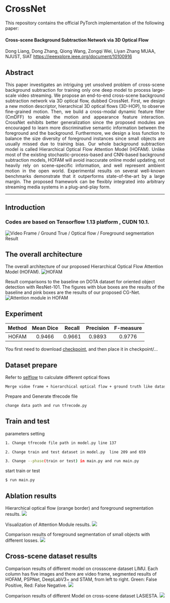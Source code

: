 # CrossNet 

This repository contains the official PyTorch implementation of the following paper:

#### Cross-scene Background Subtraction Network via 3D Optical Flow

Dong Liang, Dong Zhang, Qiong Wang, Zongqi Wei, Liyan Zhang
MUAA, NJUST, SIAT 
https://ieeexplore.ieee.org/document/10100916

## Abstract 
<p align="justify">
This paper investigates an intriguing yet unsolved problem of cross-scene background subtraction for training only one deep model to process large-scale video streaming. We propose an end-to-end cross-scene background subtraction network via 3D optical flow, dubbed CrossNet. First, we design a new motion descriptor, hierarchical 3D optical flows (3D-HOP), to observe fine-grained motion. Then, we build a cross-modal dynamic feature filter (CmDFF) to enable the motion and appearance feature interaction. CrossNet exhibits better generalization since the proposed modules are encouraged to learn more discriminative semantic information between the foreground and the background. Furthermore, we design a loss function to balance the size diversity of foreground instances since small objects are usually missed due to training bias. Our whole background subtraction model is called Hierarchical Optical Flow Attention Model (HOFAM). Unlike most of the existing stochastic-process-based and CNN-based background subtraction models, HOFAM will avoid inaccurate online model updating, not heavily rely on scene-specific information, and well represent ambient motion in the open world. Experimental results on several well-known benchmarks demonstrate that it outperforms state-of-the-art by a large margin. The proposed framework can be flexibly integrated into arbitrary streaming media systems in a plug-and-play form.

****
## Introduction
### Codes are based on Tensorflow 1.13 platform , CUDN 10.1.

![Video Frame / Ground True / Optical flow / Foreground segmentation Result](https://weizongqi.github.io/HOFAM/show/test_0055.png)

## The overall architecture
The overall architecture of our proposed Hierarchical Optical Flow Attention Model (HOFAM).
![HOFAM](/show/hofam.png)

 Result comparisons to the baseline on DOTA dataset for oriented object detection with ResNet-101. The figures with blue boxes are the results of the baseline and pink boxes are the results of our proposed CG-Net.
![Attention module in HOFAM](/show/atten.png)

## Experiment

|Method|Mean Dice|Recall|Precision|F-measure|
|:---:|:---:|:---:|:---:|:---:|
|HOFAM|0.9466|0.9661|0.9893|0.9776|

You first need to download [checkpoint](https://drive.google.com/file/d/1RodI2WjeG7X28T1kSTRppGmvSX95CUO8/view?usp=sharing), and then place it in checkpoint/...


## Dataset prepare
Refer to [selflow](https://github.com/ppliuboy/SelFlow) to calculate different optical flows
```sh
Merge vidoe frame + hierarchical optical flow + ground truth like dataset/demo_data/test_000155.png
```
Prepare and Generate tfrecode file
```sh
change data path and run tfrecode.py
```

## Train and test
parameters setting
```sh
1. Change tfrecode file path in model.py line 137

2. Change train and test dataset in model.py  line 209 and 659

3. Change --phase(train or test) in main.py and run main.py

```
start train or test
```sh
$ run main.py
```

## Ablation results
Hierarchical optical flow (orange border) and foreground segmentation results.
![](/show/hop.png)

Visualization of Attention Module results.
![](/show/seg_atten.png)

Comparison results of foreground segmentation of
small objects with different losses.
![](/show/seg_loss.png)

## Cross-scene dataset results
Comparison results of different model on crossscene dataset LIMU. Each column has five images and there are video frame, segmented results of HOFAM, PSPNet,
DeepLabV3+ and STAM, from left to right. Green: False Positive, Red: False Negative.
![](/show/seg_limu.png)

Comparison results of different Model on cross-scene
dataset LASIESTA.
![](/show/seg_la.png)